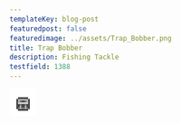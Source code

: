 ```yaml
---
templateKey: blog-post
featuredpost: false
featuredimage: ../assets/Trap_Bobber.png
title: Trap Bobber
description: Fishing Tackle
testfield: 1388
---
```

![Trap Bobber](../assets/Trap_Bobber.png)